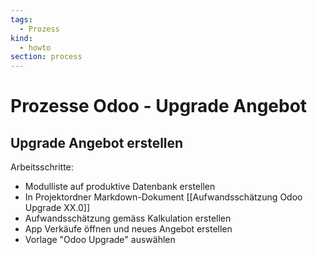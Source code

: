 ```yaml
---
tags:
  - Prozess
kind:
  - howto
section: process
---
```

# Prozesse Odoo - Upgrade Angebot

## Upgrade Angebot erstellen

Arbeitsschritte:
* Modulliste auf produktive Datenbank erstellen
* In Projektordner Markdown-Dokument [[Aufwandsschätzung Odoo Upgrade XX.0]]
* Aufwandsschätzung gemäss Kalkulation erstellen
* App Verkäufe öffnen und neues Angebot erstellen
* Vorlage "Odoo Upgrade" auswählen
